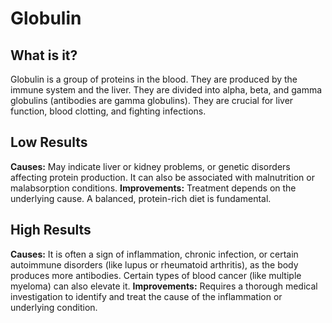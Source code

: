 # Globulin

## What is it?
Globulin is a group of proteins in the blood. They are produced by the immune system and the liver. They are divided into alpha, beta, and gamma globulins (antibodies are gamma globulins). They are crucial for liver function, blood clotting, and fighting infections.

## Low Results
**Causes:** May indicate liver or kidney problems, or genetic disorders affecting protein production. It can also be associated with malnutrition or malabsorption conditions.
**Improvements:** Treatment depends on the underlying cause. A balanced, protein-rich diet is fundamental.

## High Results
**Causes:** It is often a sign of inflammation, chronic infection, or certain autoimmune disorders (like lupus or rheumatoid arthritis), as the body produces more antibodies. Certain types of blood cancer (like multiple myeloma) can also elevate it.
**Improvements:** Requires a thorough medical investigation to identify and treat the cause of the inflammation or underlying condition.
